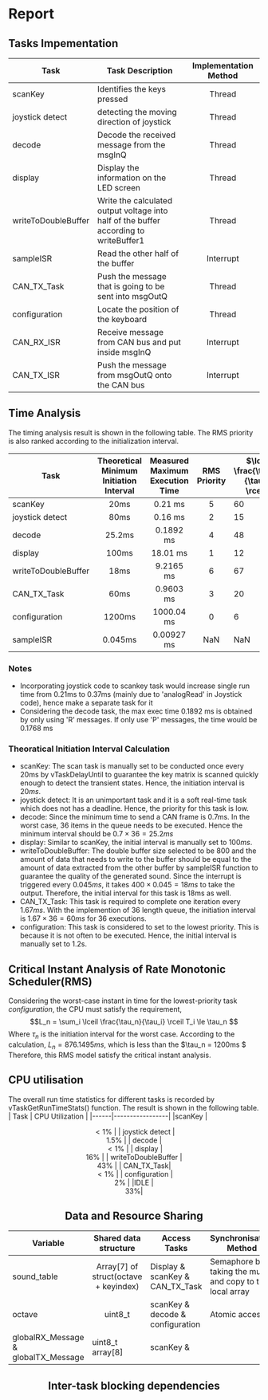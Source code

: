 
# Report
## Tasks Impementation
<!-- 16. An identification of all the tasks that are performed by the system with their method of implementation, thread or interrupt -->

| Task | <center>Task Description</center> | Implementation Method 
| -----| -----------------|-----------------------|
| scanKey | Identifies the keys pressed | <center>Thread  | 
| joystick detect | detecting the moving direction of joystick | <center>Thread | 
| decode | Decode the received message from the msgInQ | <center>Thread  | 
| display | Display the information on the LED screen | <center>Thread  | 
| writeToDoubleBuffer | Write the calculated output voltage into half of the buffer according to writeBuffer1 | <center>Thread | 
| sampleISR | Read the other half of the buffer | <center>Interrupt |
| CAN_TX_Task | Push the message that is going to be sent into msgOutQ| <center>Thread |   
| configuration  | Locate the position of the keyboard | <center>Thread |
| CAN_RX_ISR | Receive message from CAN bus and put inside msgInQ | <center>Interrupt |
| CAN_TX_ISR | Push the message from msgOutQ onto the CAN bus | <center>Interrupt |

## Time Analysis
<!-- 17. A characterisation of each task with its theoretical minimum initiation interval and measured maximum execution time
-->
The timing analysis result is shown in the following table. The RMS priority is also ranked according to the initialization interval.

| Task |  Theoretical Minimum Initiation Interval | Measured Maximum Execution Time | RMS Priority | $\lceil \frac{\tau_n}{\tau_i} \rceil$ | $\lceil \frac{\tau_n}{\tau_i} \rceil T_i$ |
| -----|------------ | ---------- |-------|----|-----|
| scanKey | <center>20ms</center> | <center>0.21 ms</center>| <center> 5 | 60 | 12.6ms |
| joystick detect | <center>80ms</center> | <center>0.16 ms</center> | <center> 2 | 15 | 2.4 ms |
| decode | <center>25.2ms</center> | <center>0.1892 ms</center> | <center> 4</center>| 48 | 9.081ms |
| display |  <center>100ms</center> | <center>18.01 ms</center> | <center> 1 | 12 | 216.12ms |
| writeToDoubleBuffer | <center> 18ms | <center>9.2165 ms</center> | <center> 6 | 67 | 617.505ms
| CAN_TX_Task | <center>60ms</center> | <center>0.9603 ms</center>| <center> 3 |   20 | 18.4435ms
| configuration  | <center>1200ms</center> | <center>1000.04 ms</center> | <center> 0 | 6 | 1000.04ms | 
| sampleISR |<center>0.045ms</center>| <center>0.00927 ms</center>| <center> NaN | NaN | NaN | 


### Notes
- Incorporating joystick code to scankey task would increase single run time from 0.21ms to 0.37ms (mainly due to 'analogRead' in Joystick code), hence make a separate task for it
- Considering the decode task, the max exec time 0.1892 ms is obtained by only using 'R' messages. If only use 'P' messages, the time would be 0.1768 ms

### Theoratical Initiation Interval Calculation
- scanKey: The scan task is manually set to be conducted once every 20ms by vTaskDelayUntil to guarantee the key matrix is scanned quickly enough to detect the transient states. Hence, the initiation interval is $20ms$.
- joystick detect: It is an unimportant task and it is a soft real-time task which does not has a deadline. Hence, the priority for this task is low.
- decode: Since the minimum time to send a CAN frame is 0.7ms. In the worst case, 36 items in the queue needs to be executed. Hence the minimum interval should be $0.7 \times 36 = 25.2ms$
- display: Similar to scanKey, the initial interval is manually set to $100ms$.
- writeToDoubleBuffer: The double buffer size selected to be 800 and the amount of data that needs to write to the buffer should be equal to the amount of data extracted from the other buffer by sampleISR function to guarantee the quality of the generated sound. Since the interrupt is triggered every $0.045ms$, it takes $400 \times 0.045 = 18 ms$ to take the output. Therefore, the initial interval for this task is 18ms as well.
- CAN_TX_Task: This task is required to complete one iteration every $1.67 ms$. With the implemention of 36 length queue, the initiation interval is $1.67 \times 36 = 60ms$ for 36 executions.
- configuration: This task is considered to set to the lowest priority. This is because it is not often to be executed. Hence, the initial interval is manually set to 1.2s.

## Critical Instant Analysis of Rate Monotonic Scheduler(RMS)
<!-- 18. A critical instant analysis of the rate monotonic scheduler, showing that all deadlines are met under worst-case conditions   -->
Considering the worst-case instant in time for the lowest-priority task *configuration*, the CPU must satisfy the requirement,
$$L_n = \sum_i \lceil \frac{\tau_n}{\tau_i} \rceil T_i \le \tau_n $$
Where $\tau_n$ is the initiation interval for the worst case. According to the calculation, $L_n = 876.1495ms$, which is less than the $\tau_n = 1200ms $ Therefore, this RMS model satisfy the critical instant analysis.


## CPU utilisation
<!-- 19. A quantification of total CPU utilisation  -->
The overall run time statistics for different tasks is recorded by vTaskGetRunTimeStats() function. The result is shown in the following table.
| Task | CPU Utilization |
|------|-----------------|
|scanKey | <center>$\lt 1\%$ |
| joystick detect | <center> $1.5\%$ |
| decode | <center> $\lt 1\%$ |
| display | <center> $16\%$ |
| writeToDoubleBuffer | <center> $43\%$ |
| CAN_TX_Task| <center> $\lt 1\%$ |
| configuration | <center> $2\%$ |
|IDLE |<center> $33\%$|




## Data and Resource Sharing
<!-- 20. An identification of all the shared data structures and the methods used to guarantee safe access synchronisation -->

|Variable | Shared data structure | Access Tasks | Synchronisation Method |
|---------|-----------------------| -------------- | --------------|
|sound_table|   <center> Array[7] of struct(octave  + keyindex) | Display & scanKey & CAN_TX_Task | Semaphore by taking the mutex and copy to the local array|
|octave | <center>uint8_t | scanKey & decode & configuration |Atomic access |
|globalRX_Message & globalTX_Message | uint8_t array[8] | scanKey & 





## Inter-task blocking dependencies
<!-- 21. An analysis of inter-task blocking dependencies that shows any possibility of deadlock -->




